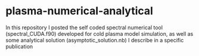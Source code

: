 # plasma-numerical-analytical
In this repository I posted the self coded spectral numerical tool (spectral_CUDA.f90) developed for cold plasma model simulation, as well as some analytical solution (asymptotic_solution.nb) I describe in a specific publication
